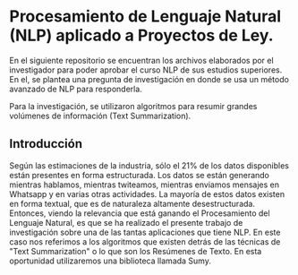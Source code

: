# Procesamiento de Lenguaje Natural (NLP) aplicado a Proyectos de Ley.

En el siguiente repositorio se encuentran los archivos elaborados por el investigador para poder aprobar el curso NLP de sus estudios superiores. 
En el, se plantea una pregunta de investigación en donde se usa un método avanzado de NLP para responderla. 

Para la investigación, se utilizaron algoritmos para resumir grandes volúmenes de información (Text Summarization).

## Introducción

Según las estimaciones de la industria, sólo el 21% de los datos disponibles están
presentes en forma estructurada. Los datos se están generando mientras hablamos,
mientras twiteamos, mientras enviamos mensajes en Whatsapp y en varias otras
actividades. La mayoría de estos datos existen en forma textual, que es de naturaleza
altamente desestructurada. Entonces, viendo la relevancia que está ganando el
Procesamiento del Lenguaje Natural, es que se ha realizado el presente trabajo de
investigación sobre una de las tantas aplicaciones que tiene NLP. En este caso nos
referimos a los algoritmos que existen detrás de las técnicas de "Text Summarization" o lo
que son los Resúmenes de Texto. En esta oportunidad utilizaremos una biblioteca
llamada Sumy.
